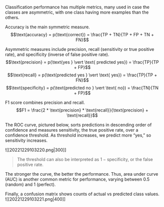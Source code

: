 Classification performance has multiple metrics, many used in case the classes are asymmetric, with one class having more examples than the others.

Accuracy is the main symmetric measure.
$$\text{accuracy} = p(\text{correct}) = \frac{TP + TN}{TP + FP + TN + FN}$$

Asymmetric measures include precision, recall (sensitivity or true positive rate), and specificity (inverse of false positive rate).
$$\text{precision} = p(\text{yes } \vert \text{ predicted yes}) = \frac{TP}{TP + FP}$$
$$\text{recall} = p(\text{predicted yes } \vert \text{ yes}) = \frac{TP}{TP + FN}$$
$$\text{specificity} = p(\text{predicted no } \vert \text{ no}) = \frac{TN}{TN + FP}$$

F1 score combines precision and recall.
$$F1 = \frac{2 * \text{precision} * \text{recall}}{\text{precision} + \text{recall}}$$

The ROC curve, pictured below, sorts predictions in descending order of confidence and measures sensitivity, the true positive rate, over a confidence threshold. As threshold increases, we predict more “yes,” so sensitivity increases.

![[20221229103220.png|300]]

> The threshold can also be interpreted as $1 - \text{specificity}$, or the false positive rate.

The stronger the curve, the better the performance. Thus, area under curve (AUC) is another common metric for performance, varying between $0.5$ (random) and $1$ (perfect).

Finally, a confusion matrix shows counts of actual vs predicted class values.
![[20221229103221.png|400]]